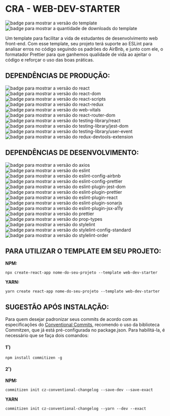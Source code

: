 # CRA - WEB-DEV-STARTER

<div>
  <img src="https://img.shields.io/github/package-json/v/ottomicheletti/cra-template-web-dev-starter?color=green&label=VERS%C3%83O&style=for-the-badge" alt="badge para mostrar a versão do template">
  <img src="https://img.shields.io/npm/dt/cra-template-web-dev-starter?label=DOWNLOADS&style=for-the-badge" alt="badge para mostrar a quantidade de downloads do template">
</div>

Um template para facilitar a vida de estudantes de desenvolvimento web front-end. Com esse template, seu projeto terá suporte ao ESLint para analisar erros no código seguindo os padrões do AirBnb, e junto com ele, o formatador Prettier para que ganhemos qualidade de vida ao ajeitar o código e reforçar o uso das boas práticas.

## DEPENDÊNCIAS DE PRODUÇÃO:
<div>
    <img src="https://img.shields.io/npm/dependency-version/cra-template-web-dev-starter/react?color=%2361DAFB&logo=react&style=for-the-badge" alt="badge para mostrar a versão do react" />
    <img src="https://img.shields.io/npm/dependency-version/cra-template-web-dev-starter/react-dom?color=%2361DAFB&logo=react&style=for-the-badge" alt="badge para mostrar a versão do react-dom" />
    <img src="https://img.shields.io/npm/dependency-version/cra-template-web-dev-starter/react-scripts?color=%2361DAFB&logo=react&style=for-the-badge" alt="badge para mostrar a versão do react-scripts" />
    <img src="https://img.shields.io/npm/dependency-version/cra-template-web-dev-starter/react-redux?color=%2361DAFB&logo=react&label=react-redux&style=for-the-badge" alt="badge para mostrar a versão do react-redux" />
    <img src="https://img.shields.io/npm/dependency-version/cra-template-web-dev-starter/web-vitals?color=%23F1A600&logo=google-analytics&logoColor=%23F1A600&style=for-the-badge" alt="badge para mostrar a versão do web-vitals" />
    <img src="https://img.shields.io/npm/dependency-version/cra-template-web-dev-starter/react-router-dom?color=%23C9021A&logo=react-router&logoColor=white&style=for-the-badge" alt="badge para mostrar a versão do react-router-dom" />
    <img src="https://img.shields.io/npm/dependency-version/cra-template-web-dev-starter/@testing-library/react?color=%23FC4544&label=TESTING-LIBRARY%2FREACT&logo=testing-library&logoColor=%23FC4544&style=for-the-badge" alt="badge para mostrar a versão do testing-library/react" />
    <img src="https://img.shields.io/npm/dependency-version/cra-template-web-dev-starter/@testing-library/jest-dom?color=%23FC4544&label=TESTING-LIBRARY%2FJEST-DOM&logo=testing-library&logoColor=%23FC4544&style=for-the-badge" alt="badge para mostrar a versão do testing-library/jest-dom" />
    <img src="https://img.shields.io/npm/dependency-version/cra-template-web-dev-starter/@testing-library/user-event?color=%23FC4544&label=TESTING-LIBRARY%2FUSER-EVENT&logo=testing-library&logoColor=%23FC4544&style=for-the-badge" alt="badge para mostrar a versão do testing-library/user-event" />
    <img src="https://img.shields.io/npm/dependency-version/cra-template-web-dev-starter/@redux-devtools/extension?color=%237248B6&label=redux-devtools/extension&logo=redux&logoColor=%237248B6&style=for-the-badge" alt="badge para mostrar a versão do redux-devtools-extension" />
</div>

## DEPENDÊNCIAS DE DESENVOLVIMENTO:
<div>
  <img src="https://img.shields.io/npm/dependency-version/cra-template-web-dev-starter/dev/axios?color=%235A29E4&logo=data%3Aimage%2Fsvg%2Bxml%3Bbase64%2CPD94bWwgdmVyc2lvbj0iMS4wIiBlbmNvZGluZz0idXRmLTgiPz4KPHN2ZyB2aWV3Qm94PSIwIDAgMTQgMTQiIGZpbGw9Im5vbmUiIHhtbG5zPSJodHRwOi8vd3d3LnczLm9yZy8yMDAwL3N2ZyI%2BCiAgPHBhdGggZD0iTSA2LjEyOCAxLjk2NSBMIDIuNzM1IDQuNzMgTCA0Ljk1MSA0LjczIEwgNC45NTEgMTMuNzE2IEwgNi4xMjggMTIuNzY3IEwgNi4xMjggMS45NjUgWiIgZmlsbD0iIzVBMjlFNCIgc3R5bGU9IiIvPgogIDxwYXRoIGQ9Ik0gNy4xMDcgMTEuOTY1IEwgMTAuNTYgOS4xMzIgTCA4LjI4MiA5LjEzMiBMIDguMjgyIDAuMzUgTCA3LjEwNyAxLjE2OSBMIDcuMTA3IDExLjk2NSBaIiBmaWxsPSIjNUEyOUU0IiBzdHlsZT0iIi8%2BCjwvc3ZnPg%3D%3D&style=for-the-badge" alt="badge para mostrar a versão do axios" />
  <img src="https://img.shields.io/npm/dependency-version/cra-template-web-dev-starter/dev/eslint?color=%237C7CE9&logo=eslint&logoColor=%237C7CE9&style=for-the-badge" alt="badge para mostrar a versão do eslint" />
  <img src="https://img.shields.io/npm/dependency-version/cra-template-web-dev-starter/dev/eslint-config-airbnb?color=%237C7CE9&logo=eslint&logoColor=%237C7CE9&style=for-the-badge" alt="badge para mostrar a versão do eslint-config-airbnb" />
  <img src="https://img.shields.io/npm/dependency-version/cra-template-web-dev-starter/dev/eslint-config-prettier?color=%237C7CE9&logo=eslint&logoColor=%237C7CE9&style=for-the-badge" alt="badge para mostrar a versão do eslint-config-prettier" />
  <img src="https://img.shields.io/npm/dependency-version/cra-template-web-dev-starter/dev/eslint-plugin-jest-dom?color=%237C7CE9&logo=eslint&logoColor=%237C7CE9&style=for-the-badge" alt="badge para mostrar a versão do eslint-plugin-jest-dom" />
  <img src="https://img.shields.io/npm/dependency-version/cra-template-web-dev-starter/dev/eslint-plugin-prettier?color=%237C7CE9&logo=eslint&logoColor=%237C7CE9&style=for-the-badge" alt="badge para mostrar a versão do eslint-plugin-prettier" />
  <img src="https://img.shields.io/npm/dependency-version/cra-template-web-dev-starter/dev/eslint-plugin-react?color=%237C7CE9&logo=eslint&logoColor=%237C7CE9&style=for-the-badge" alt="badge para mostrar a versão do eslint-plugin-react" />
  <img src="https://img.shields.io/npm/dependency-version/cra-template-web-dev-starter/dev/eslint-plugin-sonarjs?color=%237C7CE9&logo=eslint&logoColor=%237C7CE9&style=for-the-badge" alt="badge para mostrar a versão do eslint-plugin-sonarjs" />
  <img src="https://img.shields.io/npm/dependency-version/cra-template-web-dev-starter/dev/eslint-plugin-jsx-a11y?color=%237C7CE9&logo=eslint&logoColor=%237C7CE9&style=for-the-badge" alt="badge para mostrar a versão do eslint-plugin-jsx-a11y" />
  <img src="https://img.shields.io/npm/dependency-version/cra-template-web-dev-starter/dev/prettier?color=%23F8BC45&logo=prettier&style=for-the-badge" alt="badge para mostrar a versão do prettier" />
  <img src="https://img.shields.io/npm/dependency-version/cra-template-web-dev-starter/dev/prop-types?color=%2361DAFB&logo=react&style=for-the-badge" alt="badge para mostrar a versão do prop-types" />
  <img src="https://img.shields.io/npm/dependency-version/cra-template-web-dev-starter/dev/stylelint?color=%23000&logo=stylelint&style=for-the-badge" alt="badge para mostrar a versão do stylelint" />
  <img src="https://img.shields.io/npm/dependency-version/cra-template-web-dev-starter/dev/stylelint-config-standard?color=%23000&logo=stylelint&style=for-the-badge" alt="badge para mostrar a versão do stylelint-config-standard" />
  <img src="https://img.shields.io/npm/dependency-version/cra-template-web-dev-starter/dev/stylelint-order?color=%23000&logo=stylelint&style=for-the-badge" alt="badge para mostrar a versão do stylelint-order" />
</div>

## PARA UTILIZAR O TEMPLATE EM SEU PROJETO:

**NPM:**

```
npx create-react-app nome-do-seu-projeto --template web-dev-starter
```

**YARN:**

```
yarn create react-app nome-do-seu-projeto --template web-dev-starter
```

## SUGESTÃO APÓS INSTALAÇÃO:

Para quem desejar padronizar seus commits de acordo com as especificações do [Conventional Commits](https://www.conventionalcommits.org/en/v1.0.0/), recomendo o uso da biblioteca Commitzen, que já está pré-configurada no package.json. Para habilitá-la, é necessário que se faça dois comandos:

#### 1˚)
```
npm install commitizen -g
```

#### 2˚)

**NPM:**
```
commitizen init cz-conventional-changelog --save-dev --save-exact
```

**YARN**
```
commitizen init cz-conventional-changelog --yarn --dev --exact
```
